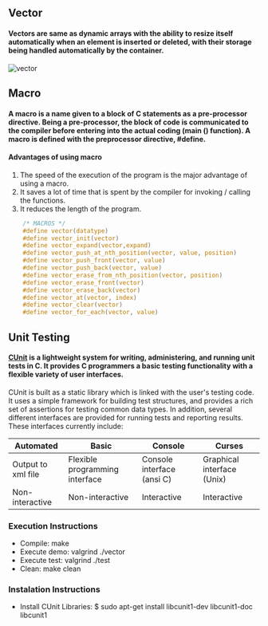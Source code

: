 ## Vector

#### Vectors are same as dynamic arrays with the ability to resize itself automatically when an element is inserted or deleted, with their storage being handled automatically by the container.

![vector](https://user-images.githubusercontent.com/48658768/68430241-621e8900-01b8-11ea-8272-990ba8d0f950.png)

## Macro
#### A macro is a name given to a block of C statements as a pre-processor directive. Being a pre-processor, the block of code is communicated to the compiler before entering into the actual coding (main () function). A macro is defined with the preprocessor directive, #define.

#### Advantages of using macro

1. The speed of the execution of the program is the major advantage of using a macro.
2. It saves a lot of time that is spent by the compiler for invoking / calling the functions.
3. It reduces the length of the program.

```c
    /* MACROS */
    #define vector(datatype)
    #define vector_init(vector)
    #define vector_expand(vector,expand)
    #define vector_push_at_nth_position(vector, value, position)
    #define vector_push_front(vector, value)
    #define vector_push_back(vector, value)
    #define vector_erase_from_nth_position(vector, position)
    #define vector_erase_front(vector)
    #define vector_erase_back(vector)
    #define vector_at(vector, index)
    #define vector_clear(vector)
    #define vector_for_each(vector, value)
```

## Unit Testing
#### [CUnit](http://cunit.sourceforge.net/) is a lightweight system for writing, administering, and running unit tests in C.  It provides C programmers a basic testing functionality with a flexible variety of user interfaces.

CUnit is built as a static library which is linked with the user's testing code.  It uses a simple framework for building test structures, and provides a rich set of assertions for testing common data types.   In addition, several different interfaces are provided for running tests and reporting results. These interfaces currently include:

 Automated                     | Basic                          | Console                   | Curses
-------------------------------|--------------------------------|---------------------------|---------------------------
 Output to xml file            | Flexible programming interface | Console interface (ansi C)| Graphical interface (Unix)
 Non-interactive               | Non-interactive                | Interactive               | Interactive

### Execution Instructions

* Compile: make
* Execute demo: valgrind ./vector
* Execute test: valgrind ./test
* Clean: make clean

### Instalation Instructions
* Install CUnit Libraries: $ sudo apt-get install libcunit1-dev libcunit1-doc libcunit1
